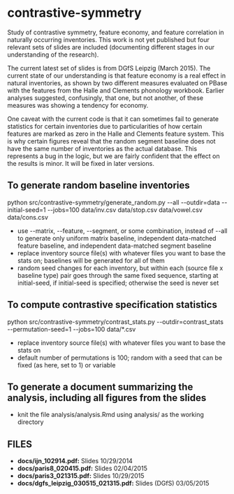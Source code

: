 contrastive-symmetry
====================

Study of contrastive symmetry, feature economy, and feature correlation in
naturally occurring inventories. This work is not yet published but four
relevant sets of slides are included (documenting different stages in our
understanding of the research).

The current latest set of slides is from DGfS Leipzig (March 2015). The
current state of our understanding is that feature economy is a real effect
in natural inventories, as shown by two different measures evaluated
on PBase with the features from the Halle and Clements phonology workbook.
Earlier analyses suggested, confusingly, that one, but not another, of
these measures was showing a tendency for economy.

One caveat with the current code is that it can sometimes fail to generate
statistics for certain inventories due to particularities of how certain
features are marked as zero in the Halle and Clements feature system. This is
why certain figures reveal that the random segment baseline does not have the
same number of inventories as the actual database. This represents a bug in
the logic, but we are fairly confident that the effect on the results is
minor. It will be fixed in later versions.


To generate random baseline inventories
---------------------------------------

python src/contrastive-symmetry/generate\_random.py --all --outdir=data
  --initial-seed=1 --jobs=100 data/inv.csv data/stop.csv data/vowel.csv
  data/cons.csv 

  * use --matrix, --feature, --segment, or some combination, instead of
  --all to generate only uniform matrix baseline, independent data-matched
  feature baseline, and independent data-matched segment baseline
  * replace inventory source file(s) with whatever files you want to base
  the stats on; baselines will be generated for all of them
  * random seed changes for each inventory, but within each (source file x
  baseline type) pair goes through the same fixed sequence, starting at
  initial-seed, if initial-seed is specified; otherwise the seed is never
  set
  
To compute contrastive specification statistics
-----------------------------------------------

python src/contrastive-symmetry/contrast\_stats.py --outdir=contrast\_stats 
  --permutation-seed=1 --jobs=100 data/\*.csv

  * replace inventory source file(s) with whatever files you want to base
  the stats on
  * default number of permutations is 100; random with a seed that can be
  fixed (as here, set to 1) or variable
  
To generate a document summarizing the analysis, including all figures from the slides
-------------------------------------

  * knit the file analysis/analysis.Rmd using analysis/ as the working directory
 
FILES
-----

  * **docs/ijn\_102914.pdf:** Slides 10/29/2014
  * **docs/paris8\_020415.pdf:** Slides 02/04/2015
  * **docs/paris3\_021315.pdf:** Slides 10/29/2015
  * **docs/dgfs\_leipzig\_030515\_021315.pdf:** Slides (DGfS) 03/05/2015
  